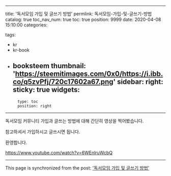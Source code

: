 
---
title: '독서모임 가입 및 글쓰기 방법'
permlink: 독서모임-가입-및-글쓰기-방법
catalog: true
toc_nav_num: true
toc: true
position: 9999
date: 2020-04-08 15:10:00
categories:

tags:
- kr
- kr-book
- booksteem
thumbnail: 'https://steemitimages.com/0x0/https://i.ibb.co/q5zvPfj/720c17602a67.png'
sidebar:
    right:
        sticky: true
widgets:
    -
        type: toc
        position: right
---


독서모임 커뮤니티 가입과 글쓰는 방법에 대해 간단히 영상을 찍어봤습니다.

참고하셔서 가입하시고 글쓰시면 됩니다.

환영합니다.

https://www.youtube.com/watch?v=6WEnlruWcbQ



- - -

This page is synchronized from the post: ['독서모임 가입 및 글쓰기 방법'](https://steempeak.com/@jacobyu/2kcrav)
